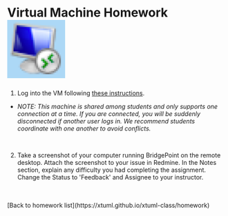 # Virtual Machine Homework ![vm](../img/remote_desktop.png)

1) Log into the VM following [these instructions](https://xtuml.github.io/class-prep/).
  * *NOTE: This machine is shared among students and only supports one connection at a 
    time. If you are connected, you will be suddenly disconnected if another user logs in.
    We recommend students coordinate with one another to avoid conflicts.*

<br/>

2) Take a screenshot of your computer running BridgePoint on the remote desktop.
Attach the screenshot to your issue in Redmine.
In the Notes section, explain any difficulty you had completing the assignment.
Change the Status to 'Feedback' and Assignee to your instructor.
 
<br/>
<br/>
[Back to homework list](https://xtuml.github.io/xtuml-class/homework)  
